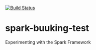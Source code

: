 [![Build Status](https://travis-ci.org/snaketl/spark-buuking-test.svg?branch=master)](https://travis-ci.org/snaketl/spark-buuking-test)

# spark-buuking-test

Experimenting with the Spark Framework